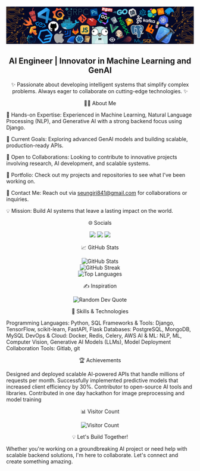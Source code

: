 <p align="center"> <img src="https://raw.githubusercontent.com/KevinPatel04/KevinPatel04/master/header.png" alt="Header Image"> </p> <h2 align="center">AI Engineer | Innovator in Machine Learning and GenAI</h2> <p align="center">✨ Passionate about developing intelligent systems that simplify complex problems. Always eager to collaborate on cutting-edge technologies. ✨</p>

<p align="center">👨‍💻 About Me</p>
🌱 Hands-on Expertise: Experienced in Machine Learning, Natural Language Processing (NLP), and Generative AI with a strong backend focus using Django.

🚀 Current Goals: Exploring advanced GenAI models and building scalable, production-ready APIs.

🤝 Open to Collaborations: Looking to contribute to innovative projects involving research, AI development, and scalable systems.

📂 Portfolio: Check out my projects and repositories to see what I’ve been working on.

💌 Contact Me: Reach out via seungiri841@gmail.com for collaborations or inquiries.

💡 Mission: Build AI systems that leave a lasting impact on the world.

<p align="center">🌐 Socials</p>
<p align="center"> <a href="https://linkedin.com/in/sunil-giri77"><img src="https://img.shields.io/badge/LinkedIn-%230077B5.svg?logo=linkedin&logoColor=white"></a> <a href="https://www.instagram.com/thenameissunil7/"><img src="https://img.shields.io/badge/Instagram-%23E4405F.svg?logo=instagram&logoColor=white"></a> <a href="https://twitter.com/sunilgiri77"><img src="https://img.shields.io/badge/Twitter-%231DA1F2.svg?logo=twitter&logoColor=white"></a> </p>

<p align="center">📈 GitHub Stats</p>
<p align="center"> <img src="https://github-readme-stats.vercel.app/api?username=sunilgiri7&theme=dark&hide_border=true&include_all_commits=false&count_private=false" alt="GitHub Stats"><br/> <img src="https://github-readme-streak-stats.herokuapp.com/?user=sunilgiri7&theme=dark&hide_border=true" alt="GitHub Streak"><br/> <img src="https://github-readme-stats.vercel.app/api/top-langs/?username=sunilgiri7&theme=dark&hide_border=true&include_all_commits=false&count_private=false&layout=compact" alt="Top Languages"> </p>
<p align="center">✍️ Inspiration</p>
<p align="center"> <img src="https://quotes-github-readme.vercel.app/api?type=horizontal&theme=radical" alt="Random Dev Quote"> </p>

<p align="center">🚀 Skills & Technologies</p>
Programming Languages: Python, SQL
Frameworks & Tools: Django, TensorFlow, scikit-learn, FastAPI, Flask
Databases: PostgreSQL, MongoDB, MySQL
DevOps & Cloud: Docker, Redis, Celery, AWS
AI & ML: NLP, ML, Computer Vision, Generative AI Models (LLMs), Model Deployment
Collaboration Tools: Gitlab, git

<p align="center">🏆 Achievements</p>
Designed and deployed scalable AI-powered APIs that handle millions of requests per month.
Successfully implemented predictive models that increased client efficiency by 30%.
Contributor to open-source AI tools and libraries.
Contributed in one day hackathon for image preprocessing and model training

<p align="center">📊 Visitor Count</p>
<p align="center"> <img src="https://visitcount.itsvg.in/api?id=sunilgiri7&icon=2&color=0" alt="Visitor Count"> </p>

<p align="center">💡 Let's Build Together!</p>
Whether you're working on a groundbreaking AI project or need help with scalable backend solutions, I'm here to collaborate. Let's connect and create something amazing.

